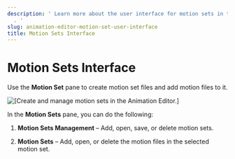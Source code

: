 ```yaml
---
description: ' Learn more about the user interface for motion sets in the &animation-editor;
  . '
slug: animation-editor-motion-set-user-interface
title: Motion Sets Interface
---
```

# Motion Sets Interface<a name="animation-editor-motion-set-user-interface"></a>

Use the **Motion Set** pane to create motion set files and add motion files to it\.

![\[Create and manage motion sets in the Animation Editor.\]](/images/userguide/actor-animation/animation-editor-motion-set-user-interface.png)

In the **Motion Sets** pane, you can do the following:

1. **Motion Sets Management** – Add, open, save, or delete motion sets\.

1. **Motion Sets** – Add, open, or delete the motion files in the selected motion set\.